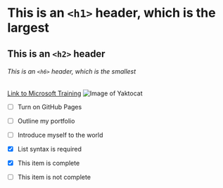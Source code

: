 
# This is an `<h1>` header, which is the largest

## This is an `<h2>` header

###### This is an `<h6>` header, which is the smallest

[Link to Microsoft Training](/training)
![Image of Yaktocat](https://octodex.github.com/images/yaktocat.png)

- [ ] Turn on GitHub Pages
- [ ] Outline my portfolio
- [ ] Introduce myself to the world

- [x] List syntax is required
- [x] This item is complete
- [ ] This item is not complete
